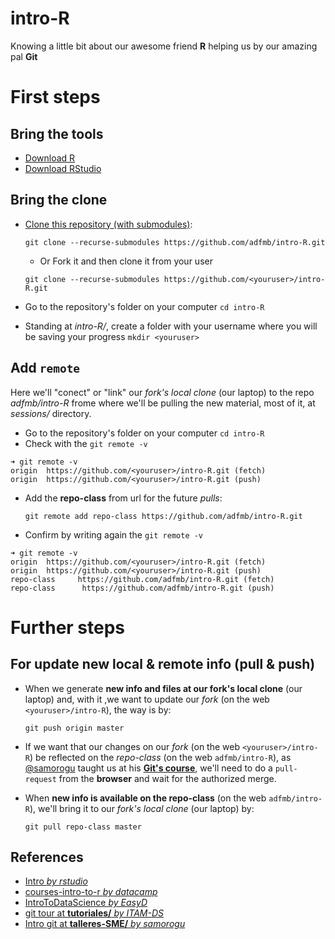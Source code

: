 intro-R
===============================================
Knowing a little bit about our awesome friend **R** helping us by our amazing pal **Git**

# First steps

## Bring the tools
- [Download R](https://cran.itam.mx/)
- [Download RStudio](https://www.rstudio.com/products/rstudio/download/#download)

## Bring the clone
- [Clone this repository (with submodules)](https://www.rstudio.com/products/rstudio/download/#download):

  `git clone --recurse-submodules https://github.com/adfmb/intro-R.git`
  
  - Or Fork it and then clone it from your user 
  
  `git clone --recurse-submodules https://github.com/<youruser>/intro-R.git`
- Go to the repository's folder on your computer
 `cd intro-R`
- Standing at *intro-R/*, create a folder with your username where you will be saving your progress
 `mkdir <youruser>`
  

## Add `remote`
Here we'll "conect" or "link" our *fork's local clone* (our laptop) to the repo *adfmb/intro-R* frome where we'll be pulling the new material, most of it, at *sessions/* directory.

- Go to the repository's folder on your computer
 `cd intro-R`
- Check with the `git remote -v`
```
➜ git remote -v
origin  https://github.com/<youruser>/intro-R.git (fetch)
origin  https://github.com/<youruser>/intro-R.git (push)
```
- Add the **repo-class** from url for the future *pulls*:
  
  `git remote add repo-class https://github.com/adfmb/intro-R.git`
- Confirm by writing again the `git remote -v`
```
➜ git remote -v
origin  https://github.com/<youruser>/intro-R.git (fetch)
origin  https://github.com/<youruser>/intro-R.git (push)
repo-class     https://github.com/adfmb/intro-R.git (fetch)
repo-class      https://github.com/adfmb/intro-R.git (push)
```

# Further steps
## For update new local & remote info (pull & push)
- When we generate **new info and files at our fork's local clone** (our laptop) and, with it ,we want to update our *fork* (on the web `<youruser>/intro-R`), the way is by: 
  
  `git push origin master`

- If we want that our changes on our *fork* (on the web `<youruser>/intro-R`) be reflected on the *repo-class* (on the web `adfmb/intro-R`), as [@samorogu](https://github.com/samorogu) taught us at his [**Git's course**](https://github.com/mexmet/talleres-SME/blob/master/git/00_Intro_git.Rmd), we'll need to do a `pull-request` from the **browser** and wait for the authorized merge.

- When **new info is available on the repo-class** (on the web `adfmb/intro-R`), we'll bring it to our *fork's local clone* (our laptop) by:

  `git pull repo-class master`







## References
- [Intro *by rstudio*](https://github.com/rstudio/Intro)
- [courses-intro-to-r *by datacamp*](https://github.com/datacamp/courses-intro-to-r)
- [IntroToDataScience *by EasyD*](https://github.com/EasyD/IntroToDataScience)
- [git tour at **tutoriales/** *by ITAM-DS* ](https://github.com/ITAM-DS/tutoriales/blob/master/2-git-tour.Rmd)
- [Intro git at **talleres-SME/** *by samorogu* ](https://github.com/mexmet/talleres-SME/blob/master/git/00_Intro_git.Rmd)
